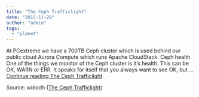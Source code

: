 ```yaml
---
title: "The Ceph Trafficlight"
date: "2015-11-29"
author: "admin"
tags: 
  - "planet"
---
```


At PCextreme we have a 700TB Ceph cluster which is used behind our public cloud Aurora Compute which runs Apache CloudStack. Ceph health One of the things we monitor of the Ceph cluster is it’s health. This can be OK, WARN or ERR. It speaks for itself that you always want to see OK, but … [Continue reading The Ceph Trafficlight](https://blog.widodh.nl/2015/11/the-ceph-trafficlight/)

Source: widodh ([The Ceph Trafficlight](https://blog.widodh.nl/2015/11/the-ceph-trafficlight/))

